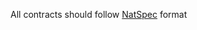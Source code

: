 All contracts should follow [NatSpec](https://github.com/ethereum/solidity/blob/develop/docs/natspec-format.rst) format
